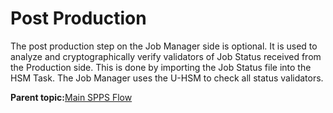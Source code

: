 # Post Production

The post production step on the Job Manager side is optional. It is used to analyze and cryptographically verify validators of Job Status received from the Production side. This is done by importing the Job Status file into the HSM Task. The Job Manager uses the U-HSM to check all status validators.

**Parent topic:**[Main SPPS Flow](GUID-466BE726-BA36-4B47-B413-30BD08FB949B.md)

